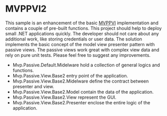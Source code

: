 # MVPPVI2
This sample is an enhancement of the basic [MVPPVI](https://github.com/HofmeisterAn/mvp.passive.view.base) implementation and contains a couple of pre-built functions. This project should help to deploy small .NET applications quickly. The developer should not care about any additional work, like storing credentials or user data. The solution implements the basic concept of the model view presenter pattern with passive views. The passive views work great with complex view data and rely on pure unit tests. Please feel free to suggest any improvements.

- Mvp.Passive.Default.Midelware hold a collection of general logics and functions.
- Mvp.Passive.View.Base2 entry point of the application.
- Mvp.Passive.View.Base2.Midelware define the contract between presenter and view.
- Mvp.Passive.View.Base2.Model contain the data of the application.
- Mvp.Passive.View.Base2.View represent the GUI.
- Mvp.Passive.View.Base2.Presenter enclose the entire logic of the application.
